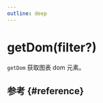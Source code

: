 ```yaml
---
outline: deep
---
```


# getDom(filter?)
`getDom` 获取图表 dom 元素。

## 参考 {#reference}
<!-- @include: @/@views/api/references/instance/getDom.md -->